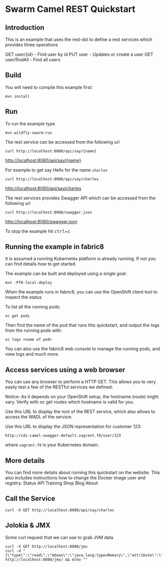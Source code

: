 # Swarm Camel REST Quickstart

## Introduction

This is an example that uses the rest-dsl to define a rest services which provides three operations

GET user/{id} - Find user by id
PUT user - Updates or create a user
GET user/findAll - Find all users

## Build

You will need to compile this example first:

    mvn install

## Run

To run the example type

    mvn wildfly-swarm:run

The rest service can be accessed from the following url

    curl http://localhost:8080/api/say/{name}
<http://localhost:8080/api/say/{name}>

For example to get say Hello for the name `charles`

    curl http://localhost:8080/api/say/charles
<http://localhost:8080/api/say/charles>

The rest services provides Swagger API which can be accessed from the following url

    curl http://localhost:8080/swagger.json
<http://localhost:8080/swagger.json>

To stop the example hit <kbd>ctrl</kbd>+<kbd>c</kbd>

## Running the example in fabric8

It is assumed a running Kubernetes platform is already running. If not you can find details how to get started.

The example can be built and deployed using a single goal:

    mvn -Pf8-local-deploy

When the example runs in fabric8, you can use the OpenShift client tool to inspect the status

To list all the running pods:

    oc get pods

Then find the name of the pod that runs this quickstart, and output the logs from the running pods with:

    oc logs <name of pod>

You can also use the fabric8 web console to manage the running pods, and view logs and much more.

## Access services using a web browser

You can use any browser to perform a HTTP GET. This allows you to very easily test a few of the RESTful services we defined:

Notice: As it depends on your OpenShift setup, the hostname (route) might vary. Verify with oc get routes which hostname is valid for you.

Use this URL to display the root of the REST service, which also allows to access the WADL of the service:

Use this URL to display the JSON representation for customer 123:

    http://cdi-camel-swagger-default.vagrant.f8/user/123

where `vagrant.f8` is your Kubernetes domain.

## More details

You can find more details about running this quickstart on the website. This also includes instructions how to change the Docker image user and registry.
Status API Training Shop Blog About


## Call the Service

```
curl -X GET http://localhost:8080/api/say/charles
```

## Jolokia & JMX

Some curl request that we can use to grab JVM data

```
curl -X GET http://localhost:8080/jmx
curl -d "{\"type\":\"read\",\"mbean\":\"java.lang:type=Memory\",\"attribute\":\"HeapMemoryUsage\",\"path\":\"used\"}" http://localhost:8080/jmx/ && echo ""
```
